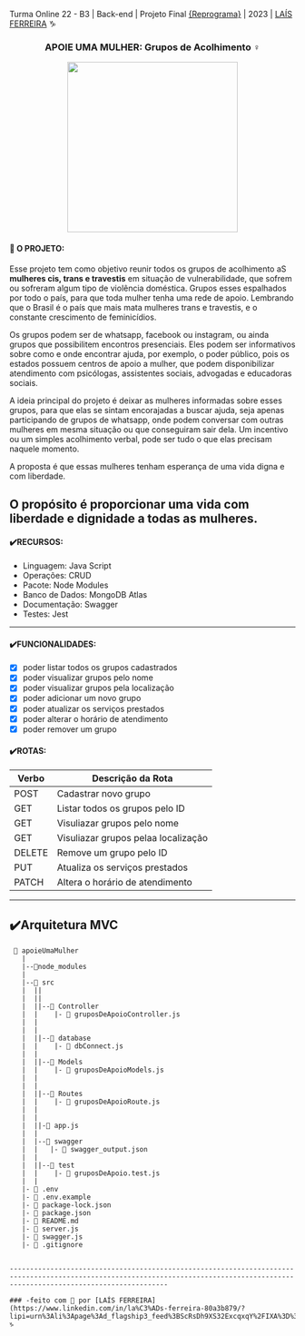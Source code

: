 Turma Online 22 - B3 | Back-end | Projeto Final [{Reprograma}](https://www.reprograma.com.br/) </b> | 2023 | [LAÍS FERREIRA](https://www.linkedin.com/in/la%C3%ADs-ferreira-80a3b879/?lipi=urn%3Ali%3Apage%3Ad_flagship3_feed%3BScRsDh9XS32ExcqxqY%2FIXA%3D%3D) ♑


### <p align="center">  APOIE UMA MULHER: Grupos de Acolhimento ♀

<p align="center"> <img src="https://github.com/LaisMSFerreira/ProjetoFinalReprograma/assets/126364477/121a146d-5e25-4eea-8e40-cc9080b19cb7" width="300"> 

</p> <p align="center"> </p>

#### 📌 O PROJETO: 


Esse projeto tem como objetivo reunir todos os grupos de acolhimento aS **mulheres cis, trans e travestis** em situação de vulnerabilidade, que sofrem ou sofreram algum tipo de violência doméstica. Grupos esses espalhados por todo o país, para que toda mulher tenha uma rede de apoio. Lembrando que o Brasil é o país que mais mata mulheres trans e travestis, e o constante crescimento de feminicídios.

Os grupos podem ser de whatsapp, facebook ou instagram, ou ainda grupos que possibilitem encontros presenciais. Eles podem ser informativos sobre como e onde encontrar ajuda, por exemplo, o poder público, pois os estados possuem centros de apoio a mulher, que podem disponibilizar atendimento com psicólogas, assistentes sociais, advogadas e educadoras sociais. 

A ideia principal do projeto é deixar as mulheres informadas sobre esses grupos, para que elas se sintam encorajadas a buscar ajuda, seja apenas participando de grupos de whatsapp, onde podem conversar com outras mulheres em mesma situação ou que conseguiram sair dela. Um incentivo ou um simples acolhimento verbal, pode ser tudo o que elas precisam naquele momento.

A proposta é que essas mulheres tenham esperança de uma vida digna e com liberdade.

O propósito é proporcionar uma vida com liberdade e dignidade a todas as mulheres.
-----------------------------------------------------------------------------------------------------------------------------------------------------------------------------------
#### ✔️RECURSOS:

 * Linguagem: Java Script
 * Operações: CRUD
 * Pacote: Node Modules
 * Banco de Dados: MongoDB Atlas
 * Documentação: Swagger
 * Testes: Jest

-----------------------------------------------------------------------------------------------------------------------------------------------------------------------------------

#### ✔️FUNCIONALIDADES:

- [x] poder listar todos os grupos cadastrados
- [x] poder visualizar grupos pelo nome
- [x] poder visualizar grupos pela localização
- [x] poder adicionar um novo grupo
- [x] poder atualizar os serviços prestados
- [x] poder alterar o horário de atendimento
- [x] poder remover um grupo

#### ✔️ROTAS:

| Verbo  | Descrição da Rota                      |
| ------ | ---------------------------------------|
| POST   | Cadastrar novo grupo                   |
| GET    | Listar todos os grupos pelo ID         |
| GET    | Visuliazar grupos pelo nome            |
| GET    | Visuliazar grupos pelaa localização    |
| DELETE | Remove um grupo pelo ID                |
| PUT    | Atualiza os serviços prestados         |
| PATCH  | Altera o horário de atendimento        |



  
-----------------------------------------------------------------------------------------------------------------------------------------------------------------------------------
## <b> ✔️Arquitetura MVC </b>

```
 📁 apoieUmaMulher
   |
   |--📁node_modules    
   |      
   |--📁 src
   |  ||
   |  ||
   |  ||--📁 Controller
   |  |    |- 📄 gruposDeApoioController.js
   |  |    
   |  |
   |  ||--📁 database
   |  |    |- 📄 dbConnect.js
   |  |
   |  ||--📁 Models
   |  |    |- 📄 gruposDeApoioModels.js
   |  |    
   |  |
   |  ||--📁 Routes
   |  |    |- 📄 gruposDeApoioRoute.js
   |  |    
   |  |
   |  ||-📄 app.js
   |  |
   |  |--📁 swagger
   |  |   |- 📄 swagger_output.json
   |  |
   |  ||--📁 test
   |  |    |- 📄 gruposDeApoio.test.js
   |  |
   |- 📄 .env
   |- 📄 .env.example
   |- 📄 package-lock.json
   |- 📄 package.json
   |- 📄 README.md
   |- 📄 server.js
   |- 📄 swagger.js
   |- 📄 .gitignore

 
-----------------------------------------------------------------------------------------------------------------------------------------------------------------------------------

### -feito com 💜 por [LAÍS FERREIRA](https://www.linkedin.com/in/la%C3%ADs-ferreira-80a3b879/?lipi=urn%3Ali%3Apage%3Ad_flagship3_feed%3BScRsDh9XS32ExcqxqY%2FIXA%3D%3D) ♑
